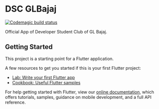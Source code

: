 # DSC GLBajaj
[![Codemagic build status](https://api.codemagic.io/apps/613c2c939da1db431769dd66/613c2c939da1db431769dd65/status_badge.svg)](https://codemagic.io/apps/613c2c939da1db431769dd66/613c2c939da1db431769dd65/latest_build)

Official App of Developer Student Club of GL Bajaj.

## Getting Started

This project is a starting point for a Flutter application.

A few resources to get you started if this is your first Flutter project:

- [Lab: Write your first Flutter app](https://flutter.dev/docs/get-started/codelab)
- [Cookbook: Useful Flutter samples](https://flutter.dev/docs/cookbook)

For help getting started with Flutter, view our
[online documentation](https://flutter.dev/docs), which offers tutorials,
samples, guidance on mobile development, and a full API reference.
